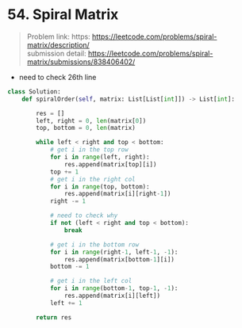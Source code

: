 # 54. Spiral Matrix

> Problem link: https: https://leetcode.com/problems/spiral-matrix/description/  
> submission detail: https://leetcode.com/problems/spiral-matrix/submissions/838406402/  

- need to check 26th line
```py
class Solution:
    def spiralOrder(self, matrix: List[List[int]]) -> List[int]:

        res = []
        left, right = 0, len(matrix[0])
        top, bottom = 0, len(matrix)

        while left < right and top < bottom:
            # get i in the top row
            for i in range(left, right):
                res.append(matrix[top][i])
            top += 1
            # get i in the right col
            for i in range(top, bottom):
                res.append(matrix[i][right-1])
            right -= 1

            # need to check why
            if not (left < right and top < bottom):
                break

            # get i in the bottom row
            for i in range(right-1, left-1, -1):
                res.append(matrix[bottom-1][i])
            bottom -= 1

            # get i in the left col
            for i in range(bottom-1, top-1, -1):
                res.append(matrix[i][left])
            left += 1

        return res
```